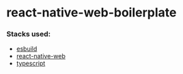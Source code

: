 # react-native-web-boilerplate

### Stacks used:

- [esbuild](https://github.com/evanw/esbuild)
- [react-native-web](https://github.com/necolas/react-native-web)
- [typescript](https://www.typescriptlang.org/)

